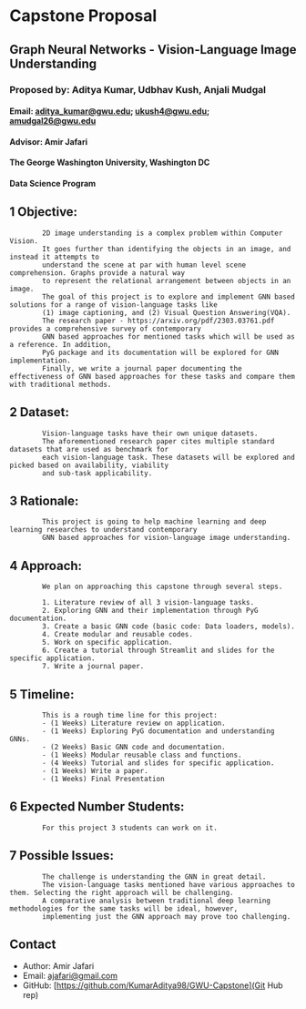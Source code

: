 
# Capstone Proposal
## Graph Neural Networks - Vision-Language Image Understanding
### Proposed by: Aditya Kumar, Udbhav Kush, Anjali Mudgal
#### Email: aditya_kumar@gwu.edu; ukush4@gwu.edu; amudgal26@gwu.edu
#### Advisor: Amir Jafari
#### The George Washington University, Washington DC  
#### Data Science Program


## 1 Objective:  
 
            2D image understanding is a complex problem within Computer Vision. 
            It goes further than identifying the objects in an image, and instead it attempts to 
            understand the scene at par with human level scene comprehension. Graphs provide a natural way 
            to represent the relational arrangement between objects in an image. 
            The goal of this project is to explore and implement GNN based solutions for a range of vision-language tasks like 
            (1) image captioning, and (2) Visual Question Answering(VQA).
            The research paper - https://arxiv.org/pdf/2303.03761.pdf provides a comprehensive survey of contemporary 
            GNN based approaches for mentioned tasks which will be used as a reference. In addition, 
            PyG package and its documentation will be explored for GNN implementation.
            Finally, we write a journal paper documenting the effectiveness of GNN based approaches for these tasks and compare them with traditional methods. 
            

## 2 Dataset:  

            Vision-language tasks have their own unique datasets. 
            The aforementioned research paper cites multiple standard datasets that are used as benchmark for 
            each vision-language task. These datasets will be explored and picked based on availability, viability 
            and sub-task applicability.  
            

## 3 Rationale:  

            This project is going to help machine learning and deep learning researches to understand contemporary 
            GNN based approaches for vision-language image understanding.
            

## 4 Approach:  

            We plan on approaching this capstone through several steps.  

            1. Literature review of all 3 vision-language tasks.
            2. Exploring GNN and their implementation through PyG documentation.  
            3. Create a basic GNN code (basic code: Data loaders, models).
            4. Create modular and reusable codes. 
            5. Work on specific application.
            6. Create a tutorial through Streamlit and slides for the specific application. 
            7. Write a journal paper. 
            

## 5 Timeline:  

            This is a rough time line for this project:  
            - (1 Weeks) Literature review on application.
            - (1 Weeks) Exploring PyG documentation and understanding GNNs.  
            - (2 Weeks) Basic GNN code and documentation.
            - (1 Weeks) Modular reusable class and functions.  
            - (4 Weeks) Tutorial and slides for specific application.
            - (1 Weeks) Write a paper. 
            - (1 Weeks) Final Presentation  
            

## 6 Expected Number Students:  

            For this project 3 students can work on it.  
            

## 7 Possible Issues:  

            The challenge is understanding the GNN in great detail. 
            The vision-language tasks mentioned have various approaches to them. Selecting the right approach will be challenging. 
            A comparative analysis between traditional deep learning methodologies for the same tasks will be ideal, however, 
            implementing just the GNN approach may prove too challenging. 
            


## Contact
- Author: Amir Jafari
- Email: [ajafari@gmail.com](Eamil)
- GitHub: [https://github.com/KumarAditya98/GWU-Capstone](Git Hub rep)
